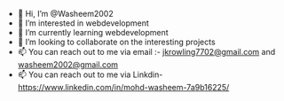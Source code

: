 - 👋 Hi, I’m @Washeem2002
- 👀 I’m interested in webdevelopment
- 🌱 I’m currently learning webdevelopment
- 💞️ I’m looking to collaborate on the interesting projects
- 📫 You can reach out to me via email  :- jkrowling7702@gmail.com and washeem2002@gmail.com
- 📫 You can reach out to me via Linkdin-https://www.linkedin.com/in/mohd-washeem-7a9b16225/
  

<!---
Washeem2002/Washeem2002 is a ✨ special ✨ repository because its `README.md` (this file) appears on your GitHub profile.
You can click the Preview link to take a look at your changes.
--->
